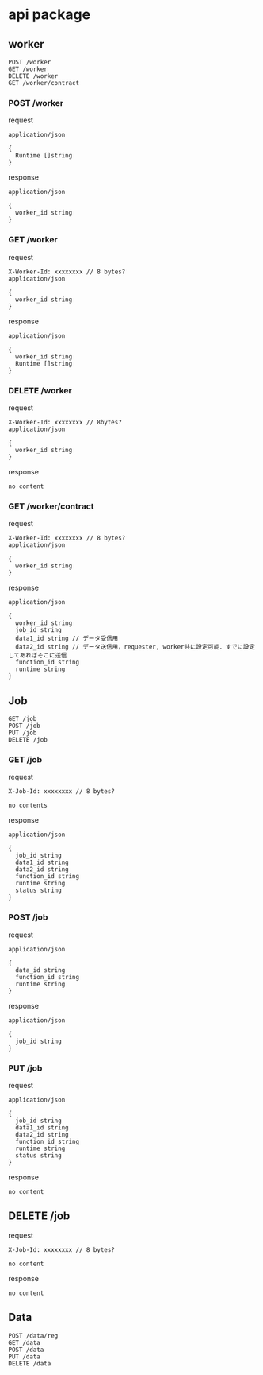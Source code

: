 # api package

## worker

```
POST /worker
GET /worker
DELETE /worker
GET /worker/contract
```

### POST /worker

request

```
application/json

{
  Runtime []string
}
```

response

```
application/json

{
  worker_id string
}
```

### GET /worker

request

```
X-Worker-Id: xxxxxxxx // 8 bytes?
application/json

{
  worker_id string
}

```

response

```
application/json

{
  worker_id string
  Runtime []string
}
```

### DELETE /worker

request

```
X-Worker-Id: xxxxxxxx // 8bytes?
application/json

{
  worker_id string
}
```

response

```
no content
```

### GET /worker/contract

request

```
X-Worker-Id: xxxxxxxx // 8 bytes?
application/json

{
  worker_id string
}
```

response

```
application/json

{
  worker_id string
  job_id string
  data1_id string // データ受信用
  data2_id string // データ送信用，requester, worker共に設定可能．すでに設定してあればそこに送信
  function_id string
  runtime string
}
```

## Job

```
GET /job
POST /job
PUT /job
DELETE /job
```

### GET /job

request

```
X-Job-Id: xxxxxxxx // 8 bytes?

no contents
```

response

```
application/json

{
  job_id string
  data1_id string
  data2_id string
  function_id string
  runtime string
  status string
}
```

### POST /job

request

```
application/json

{
  data_id string
  function_id string
  runtime string
}
```

response

```
application/json

{
  job_id string
}
```

### PUT /job

request

```
application/json

{
  job_id string
  data1_id string
  data2_id string
  function_id string
  runtime string
  status string
}
```

response

```
no content
```

## DELETE /job

request

```
X-Job-Id: xxxxxxxx // 8 bytes?

no content
```

response

```
no content
```

## Data

```
POST /data/reg
GET /data
POST /data
PUT /data
DELETE /data
```
